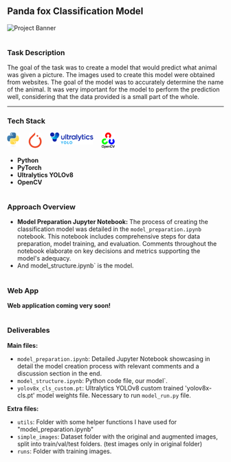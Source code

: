 ## Panda fox Classification Model


![Project Banner](https://github.com/Qristt/Panda_Fox_classification.git)

#

### Task Description

The goal of the task was to create a model that would predict what animal was given a picture. The images used to create this model were obtained from websites. The goal of the model was to accurately determine the name of the animal. It was very important for the model to perform the prediction well, considering that the data provided is a small part of the whole.

---


### Tech Stack

<img align="left" alt="Java" width="30px" style="padding-right:20px;" src="https://github.com/GorPiliposyan/subway-ticket-barrier-state-detection/blob/main/Images/Python-logo-notext.svg"/>
<img align="left" alt="Java" width="30px" style="padding-right:20px;" src="https://github.com/GorPiliposyan/subway-ticket-barrier-state-detection/blob/main/Images/PyTorch_logo_icon.svg"/>
<img align="left" alt="Java" width="100px" style="padding-right:20px;" src="https://github.com/GorPiliposyan/subway-ticket-barrier-state-detection/blob/main/Images/UltralyticsYOLO_full_blue.svg"/>
<img align="left" alt="Java" width="30px" style="padding-right:20px;" src="https://github.com/GorPiliposyan/subway-ticket-barrier-state-detection/blob/main/Images/OpenCV_Logo.svg"/>
<br />

#

- **Python**
- **PyTorch**
- **Ultralytics YOLOv8**
- **OpenCV**

#

### Approach Overview

- **Model Preparation Jupyter Notebook:** The process of creating the classification model was detailed in the `model_preparation.ipynb` notebook. This notebook includes comprehensive steps for data preparation, model training, and evaluation. Comments throughout the notebook elaborate on key decisions and metrics supporting the model's adequacy.
- And model_structure.ipynb` is the model.


#

### Web App

**Web application coming very soon!**

#


### Deliverables

**Main files:**
- `model_preparation.ipynb`: Detailed Jupyter Notebook showcasing in detail the model creation process with relevant comments and a discussion section in the end.
- `model_structure.ipynb`: Python code file, our model`.
- `yolov8x_cls_custom.pt`: Ultralytics YOLOv8 custom trained 'yolov8x-cls.pt' model weights file. Necessary to run `model_run.py` file.

**Extra files:**
- `utils`: Folder with some helper functions I have used for "model_preparation.ipynb"
- `simple_images`: Dataset folder with the original and augmented images, split into train/val/test folders. (test images only in original folder)
- `runs`: Folder with training images.
